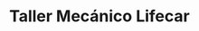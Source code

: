 ---
title: "Taller Mecánico Lifecar"
url: /tiquipaya/taller-mecanico-lifecar/
shop: Autowerkstatt
---